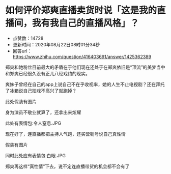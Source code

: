 # 如何评价郑爽直播卖货时说「这是我的直播间，我有我自己的直播风格」？
- 点赞数：14728
- 更新时间：2020年08月22日08时01分34秒
- 回答url：https://www.zhihu.com/question/416403691/answer/1425362389
<body>
 <p data-pid="5o6AUQ-7">郑爽和她粉丝目前最大的矛盾在于他们现在还处于在郑爽依旧是“顶流”的美梦当中和郑爽已经很久没有正儿八经戏约的现实。</p>
 <p data-pid="fd3MKWt-">爽妹子曾经在自己的app上说自己不在乎收视率，她的人生不止电视剧？还在拜托了冰箱说自己拍戏不高兴了就跑掉？</p>
 <p data-pid="Yip99EAB">此处假装有图片</p>
 <p data-pid="qzX9ZHng">身为演员不敬业就算了，还拿出来炫耀</p>
 <p data-pid="JkMhzZ-z">此处有表情包:令人窒息.JPG</p>
 <p data-pid="uv1mkkg5">现在好了，连直播都把主持人气跑，还买营销号说自己真性情</p>
 <p data-pid="rwcKolXP">假装有图片</p>
 <p data-pid="edmoA6x6">同时此处应有表情包:白眼.JPG</p>
 <p data-pid="3CehYiR-">郑爽再这样“真性情”下去，说不定连直播带货的机会都不会有了</p>
</body>